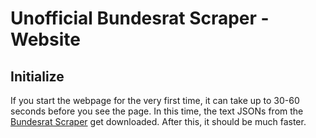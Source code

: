 # Unofficial Bundesrat Scraper - Website

## Initialize

If you start the webpage for the very first time, it can take up to 30-60 seconds before you see the page. In this time, the text JSONs from the [Bundesrat Scraper](https://github.com/okfde/bundesrat-scraper) get downloaded. After this, it should be much faster.
